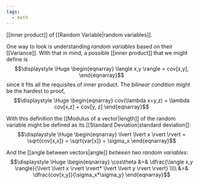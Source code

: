 ```yaml
---
tags:
  - math
---
```

[[inner product]] of [[Random Variable|random variables]].

One way to look is understanding *random variables* based on their [[Variance]]. With that in mind, a possible [[inner product]] that we might define is
$$\displaystyle \Huge \begin{eqnarray} 
\langle x,y \rangle = cov[x,y],
\end{eqnarray}$$
since it fits all the requisites of inner product. The *bilinear condition* might be the hardest to proof,
$$\displaystyle \Huge \begin{eqnarray} 
cov(\lambda x+y,z) = \lambda cov[x,z] + cov[y, z]
\end{eqnarray}$$

With this definition the [[Modulus of a vector|length]]  of the random variable might be defined as its [[Standard Deviation|standard deviation]]:
$$\displaystyle \Huge \begin{eqnarray} 
\lvert \lvert x \rvert \rvert = \sqrt{cov[x,x]} = \sqrt{var[x]} = \sigma_x
\end{eqnarray}$$

And the [[angle between vectors|angle]] *between two random variables*:
$$\displaystyle \Huge \begin{eqnarray} 
\cos\theta
&=& \dfrac{\langle x,y \rangle}{\lvert \lvert x \rvert \rvert* \lvert \lvert y \rvert \rvert}
\\\\
&=& \dfrac{cov[x,y]}{\sigma_x*\sigma_y}
\end{eqnarray}$$
